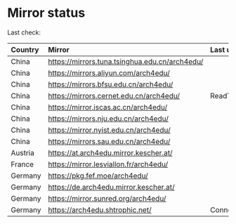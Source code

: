 <script src="./time.js"></script>
# Mirror status
Last check: <script type="text/javascript">localize(1760621749.0311778);</script>

|Country|Mirror|Last update|
|:------|:-----|:----------|
|China|https://mirrors.tuna.tsinghua.edu.cn/arch4edu/|<script type="text/javascript">localize(1760597169);</script>|
|China|https://mirrors.aliyun.com/arch4edu/|<script type="text/javascript">localize(1760597169);</script>|
|China|https://mirrors.bfsu.edu.cn/arch4edu/|<script type="text/javascript">localize(1760597169);</script>|
|China|https://mirrors.cernet.edu.cn/arch4edu/|ReadTimeout|
|China|https://mirror.iscas.ac.cn/arch4edu/|<script type="text/javascript">localize(1760597169);</script>|
|China|https://mirrors.nju.edu.cn/arch4edu/|<script type="text/javascript">localize(1760554012);</script>|
|China|https://mirror.nyist.edu.cn/arch4edu/|<script type="text/javascript">localize(1760597169);</script>|
|China|https://mirrors.sau.edu.cn/arch4edu/|<script type="text/javascript">localize(1756795646);</script>|
|Austria|https://at.arch4edu.mirror.kescher.at/|<script type="text/javascript">localize(1760597169);</script>|
|France|https://mirror.lesviallon.fr/arch4edu/|<script type="text/javascript">localize(1760597169);</script>|
|Germany|https://pkg.fef.moe/arch4edu/|<script type="text/javascript">localize(1760597169);</script>|
|Germany|https://de.arch4edu.mirror.kescher.at/|<script type="text/javascript">localize(1760597169);</script>|
|Germany|https://mirror.sunred.org/arch4edu/|<script type="text/javascript">localize(1760597169);</script>|
|Germany|https://arch4edu.shtrophic.net/|ConnectionError|

<script src="./tablefilter/tablefilter.js"></script>
<script src="./table.js"></script>
